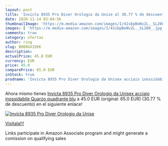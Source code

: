 ```yaml
---
layout: post
title: 'Invicta 8935 Pro Diver Orologio da Unise al 30.77 % de descuento'
date: 2020-11-14 03:04:56
thumbnailImage: 'https://m.media-amazon.com/images/I/41sbpBeNv2L._SL200_.jpg'
images: [ 'https://m.media-amazon.com/images/I/41sbpBeNv2L._SL200_.jpg' ]
comments: true
category: ofertas
author: ring
slug: B000GX3IKK
description:
actualPrice: 45.0 EUR
currency: EUR
price: 45.0
comparePrice: 65.0 EUR
inStock: true
prodname: 'Invicta 8935 Pro Diver Orologio da Unisex acciaio inossidabile Quarzo quadrante blu'
---
```


Ahora mismo tienes [Invicta 8935 Pro Diver Orologio da Unisex acciaio inossidabile Quarzo quadrante blu](https://www.amazon.it/dp/B000GX3IKK/?tag=tolees00-21) a 45.0 EUR (original: 65.0 EUR) (30.77 %  de descuento) en el siguiente enlace!

[![Invicta 8935 Pro Diver Orologio da Unise](https://m.media-amazon.com/images/I/41sbpBeNv2L._SL200_.jpg)](https://www.amazon.it/dp/B000GX3IKK/?tag=tolees00-21)

[Visítala!!!](https://www.amazon.it/dp/B000GX3IKK/?tag=tolees00-21)

Links participate in Amazon Associate program and might generate a comission on qualifying sales
